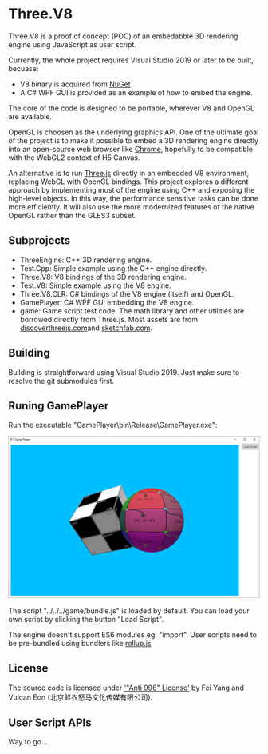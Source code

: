 # Three.V8

Three.V8 is a proof of concept (POC) of an embedabble 3D rendering engine using JavaScript as user script.

Currently, the whole project requires Visual Studio 2019 or later to be built, becuase:

* V8 binary is acquired from [NuGet](https://www.nuget.org/packages/v8-v142-x64/)
* A C# WPF GUI is provided as an example of how to embed the engine.

The core of the code is designed to be portable, wherever V8 and OpenGL are available.

OpenGL is choosen as the underlying graphics API. One of the ultimate goal of the project is to make it possible to embed a 3D rendering engine directly into an open-source web browser like [Chrome](https://www.chromium.org/developers/how-tos/get-the-code/), hopefully to be compatible with the WebGL2 context of H5 Canvas.

An alternative is to run [Three.js](https://threejs.org/) directly in an embedded V8 environment, replacing WebGL with OpenGL bindings. This project explores a different approach by implementing most of the engine using C++ and exposing the high-level objects. In this way, the performance sensitive tasks can be done more efficiently. It will also use the more modernized features of the native OpenGL rather than the GLES3 subset.

## Subprojects

* ThreeEngine: C++ 3D rendering engine.
* Test.Cpp: Simple example using the C++ engine directly.
* Three.V8: V8 bindings of the 3D rendering engine.
* Test.V8: Simple example using the V8 engine.
* Three.V8.CLR: C# bindings of the V8 engine (itself) and OpenGL.
* GamePlayer: C# WPF GUI embedding the V8 engine.
* game: Game script test code. The math library and other utilities are borrowed directly from Three.js. Most assets are from [discoverthreejs.com](https://discoverthreejs.com/)and [sketchfab.com](https://sketchfab.com/tags/glb).

## Building

Building is straightforward using Visual Studio 2019. Just make sure to resolve the git submodules first.

## Runing GamePlayer

Run the executable "GamePlayer\bin\Release\GamePlayer.exe":

![screenshot.png](docs/screenshot.png)

The script "../../../game/bundle.js" is loaded by default. You can load your own script by clicking the button "Load Script".

The engine doesn't support ES6 modules eg. "import". User scripts need to be pre-bundled using bundlers like [rollup.js](https://rollupjs.org/)

## License
The source code is licensed under ['"Anti 996" License'](https://github.com/996icu/996.ICU/blob/master/LICENSE) by Fei Yang and Vulcan Eon (北京鲜衣怒马文化传媒有限公司).

## User Script APIs
Way to go...

